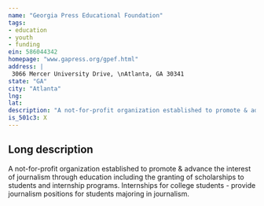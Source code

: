 ```yaml
---
name: "Georgia Press Educational Foundation"
tags:
- education
- youth
- funding
ein: 586044342
homepage: "www.gapress.org/gpef.html"
address: |
 3066 Mercer University Drive, \nAtlanta, GA 30341
state: "GA"
city: "Atlanta"
lng: 
lat: 
description: "A not-for-profit organization established to promote & advance the interest of journalism through education including the granting of scholarships to students and internship programs. "
is_501c3: X
---
```


## Long description

A not-for-profit organization established to promote & advance the interest of journalism through education including the granting of scholarships to students and internship programs. Internships for college students - provide journalism positions for students majoring in journalism. 
